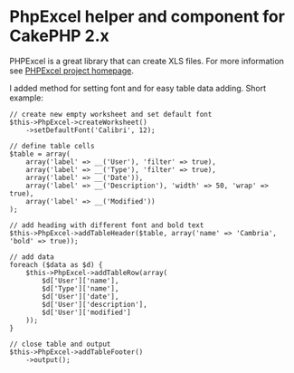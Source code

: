 # PhpExcel helper and component for CakePHP 2.x

PHPExcel is a great library that can create XLS files. For more information see [PHPExcel project homepage](http://phpexcel.codeplex.com/).

I added method for setting font and for easy table data adding. Short example:

    // create new empty worksheet and set default font
    $this->PhpExcel->createWorksheet()
        ->setDefaultFont('Calibri', 12);

    // define table cells
    $table = array(
        array('label' => __('User'), 'filter' => true),
        array('label' => __('Type'), 'filter' => true),
        array('label' => __('Date')),
        array('label' => __('Description'), 'width' => 50, 'wrap' => true),
        array('label' => __('Modified'))
    );

    // add heading with different font and bold text
    $this->PhpExcel->addTableHeader($table, array('name' => 'Cambria', 'bold' => true));

    // add data
    foreach ($data as $d) {
        $this->PhpExcel->addTableRow(array(
            $d['User']['name'],
            $d['Type']['name'],
            $d['User']['date'],
            $d['User']['description'],
            $d['User']['modified']
        ));
    }

    // close table and output
    $this->PhpExcel->addTableFooter()
        ->output();
